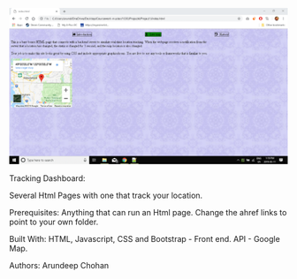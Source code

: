 
![Screenshot](https://github.com/ArundeepChohan/Summary/blob/master/TrackingDashboard.png)

Tracking Dashboard:

Several Html Pages with one that track your location.

Prerequisites:
Anything that can run an Html page.
Change the ahref links to point to your own folder.

Built With:
HTML, Javascript, CSS and Bootstrap - Front end.
API - Google Map.

Authors:
Arundeep Chohan

